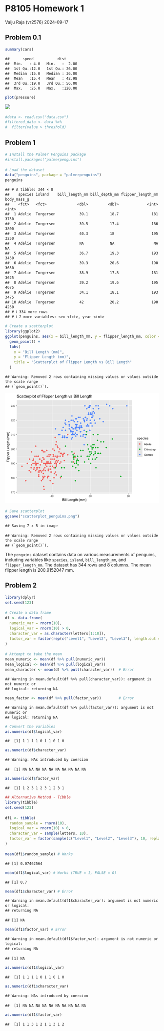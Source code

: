 P8105 Homework 1
================
Vaiju Raja (vr2576)
2024-09-17

## Problem 0.1

``` r
summary(cars)
```

    ##      speed           dist       
    ##  Min.   : 4.0   Min.   :  2.00  
    ##  1st Qu.:12.0   1st Qu.: 26.00  
    ##  Median :15.0   Median : 36.00  
    ##  Mean   :15.4   Mean   : 42.98  
    ##  3rd Qu.:19.0   3rd Qu.: 56.00  
    ##  Max.   :25.0   Max.   :120.00

``` r
plot(pressure)
```

![](p8105_hw1_vr2576_files/figure-gfm/problem0.1-1.png)<!-- -->

``` r
#data <- read.csv("data.csv")
#filtered_data <- data %>%
#  filter(value > threshold)
```

## Problem 1

``` r
# Install the Palmer Penguins package
#install.packages("palmerpenguins")

# Load the dataset
data("penguins", package = "palmerpenguins")
penguins
```

    ## # A tibble: 344 × 8
    ##    species island    bill_length_mm bill_depth_mm flipper_length_mm body_mass_g
    ##    <fct>   <fct>              <dbl>         <dbl>             <int>       <int>
    ##  1 Adelie  Torgersen           39.1          18.7               181        3750
    ##  2 Adelie  Torgersen           39.5          17.4               186        3800
    ##  3 Adelie  Torgersen           40.3          18                 195        3250
    ##  4 Adelie  Torgersen           NA            NA                  NA          NA
    ##  5 Adelie  Torgersen           36.7          19.3               193        3450
    ##  6 Adelie  Torgersen           39.3          20.6               190        3650
    ##  7 Adelie  Torgersen           38.9          17.8               181        3625
    ##  8 Adelie  Torgersen           39.2          19.6               195        4675
    ##  9 Adelie  Torgersen           34.1          18.1               193        3475
    ## 10 Adelie  Torgersen           42            20.2               190        4250
    ## # ℹ 334 more rows
    ## # ℹ 2 more variables: sex <fct>, year <int>

``` r
# Create a scatterplot
library(ggplot2)
ggplot(penguins, aes(x = bill_length_mm, y = flipper_length_mm, color = species)) +
  geom_point() +
  labs(
    x = "Bill Length (mm)",
    y = "Flipper Length (mm)",
    title = "Scatterplot of Flipper Length vs Bill Length"
  )
```

    ## Warning: Removed 2 rows containing missing values or values outside the scale range
    ## (`geom_point()`).

![](p8105_hw1_vr2576_files/figure-gfm/problem1-1.png)<!-- -->

``` r
# Save scatterplot
ggsave("scatterplot_penguins.png")
```

    ## Saving 7 x 5 in image

    ## Warning: Removed 2 rows containing missing values or values outside the scale range
    ## (`geom_point()`).

The `penguins` dataset contains data on various measurements of
penguins, including variables like `species`, `island`,
`bill_length_mm`, and `flipper_length_mm`. The dataset has 344 rows and
8 columns. The mean flipper length is 200.9152047 mm.

## Problem 2

``` r
library(dplyr)
set.seed(123)

# Create a data frame
df <- data.frame(
  numeric_var = rnorm(10), 
  logical_var = rnorm(10) > 0, 
  character_var = as.character(letters[1:10]), 
  factor_var = factor(rep(c("Level1", "Level2", "Level3"), length.out = 10))
)

# Attempt to take the mean
mean_numeric <- mean(df %>% pull(numeric_var))
mean_logical <- mean(df %>% pull(logical_var))
mean_character <- mean(df %>% pull(character_var))  # Error
```

    ## Warning in mean.default(df %>% pull(character_var)): argument is not numeric or
    ## logical: returning NA

``` r
mean_factor <- mean(df %>% pull(factor_var))        # Error
```

    ## Warning in mean.default(df %>% pull(factor_var)): argument is not numeric or
    ## logical: returning NA

``` r
# Convert the variables
as.numeric(df$logical_var)
```

    ##  [1] 1 1 1 1 0 1 1 0 1 0

``` r
as.numeric(df$character_var)
```

    ## Warning: NAs introduced by coercion

    ##  [1] NA NA NA NA NA NA NA NA NA NA

``` r
as.numeric(df$factor_var)
```

    ##  [1] 1 2 3 1 2 3 1 2 3 1

``` r
## Alternative Method - Tibble
library(tibble)
set.seed(123)

df1 <- tibble(
  random_sample = rnorm(10),
  logical_var = rnorm(10) > 0,
  character_var = sample(letters, 10),
  factor_var = factor(sample(c("Level1", "Level2", "Level3"), 10, replace = TRUE))
)

mean(df1$random_sample) # Works
```

    ## [1] 0.07462564

``` r
mean(df1$logical_var) # Works (TRUE = 1, FALSE = 0)
```

    ## [1] 0.7

``` r
mean(df1$character_var) # Error
```

    ## Warning in mean.default(df1$character_var): argument is not numeric or logical:
    ## returning NA

    ## [1] NA

``` r
mean(df1$factor_var) # Error
```

    ## Warning in mean.default(df1$factor_var): argument is not numeric or logical:
    ## returning NA

    ## [1] NA

``` r
as.numeric(df1$logical_var)
```

    ##  [1] 1 1 1 1 0 1 1 0 1 0

``` r
as.numeric(df1$character_var)
```

    ## Warning: NAs introduced by coercion

    ##  [1] NA NA NA NA NA NA NA NA NA NA

``` r
as.numeric(df1$factor_var)
```

    ##  [1] 1 1 3 1 2 1 1 3 1 2
